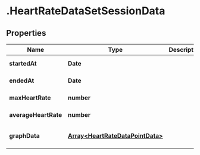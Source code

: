 # .HeartRateDataSetSessionData

## Properties

Name | Type | Description | Notes
------------ | ------------- | ------------- | -------------
**startedAt** | **Date** |  | [default to undefined]
**endedAt** | **Date** |  | [default to undefined]
**maxHeartRate** | **number** |  | [default to undefined]
**averageHeartRate** | **number** |  | [default to undefined]
**graphData** | [**Array&lt;HeartRateDataPointData&gt;**](HeartRateDataPointData.md) |  | [optional] [default to undefined]

